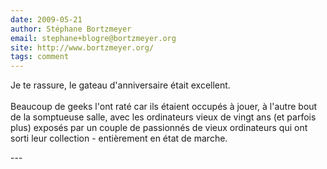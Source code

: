 ```yaml
---
date: 2009-05-21
author: Stéphane Bortzmeyer
email: stephane+blogre@bortzmeyer.org
site: http://www.bortzmeyer.org/
tags: comment
---
```


<p>Je te rassure, le gateau d'anniversaire était excellent.<br />
<br />
Beaucoup de geeks l'ont raté car ils étaient occupés à jouer, à l'autre bout de la somptueuse salle, avec les ordinateurs vieux de vingt ans (et parfois plus) exposés par un couple de passionnés de vieux ordinateurs qui ont sorti leur collection - entièrement en état de marche.<br />
</p>
---